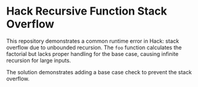 # Hack Recursive Function Stack Overflow

This repository demonstrates a common runtime error in Hack: stack overflow due to unbounded recursion. The `foo` function calculates the factorial but lacks proper handling for the base case, causing infinite recursion for large inputs.

The solution demonstrates adding a base case check to prevent the stack overflow.